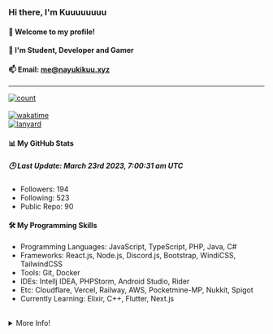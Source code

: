 
<h3><b>Hi there, I'm Kuuuuuuuu</b></h3>
<h4>👋 Welcome to my profile!</h4>
<h4>👀 I'm Student, Developer and Gamer</h4>

<h4>📫 Email: <a href="mailto:me@nayukikuu.xyz">me@nayukikuu.xyz</a></h4>
<hr/>
<a href="https://nayukikuu.xyz">
    <img alt="count" src="https://moe-counter.glitch.me/get/@MelidaZ?theme=rule34"/>
</a>
<br/>
<br/>
<a href="https://wakatime.com/@f0797c6d-4099-4a7f-947c-a8144dcd6348">
    <img alt="wakatime" src="https://wakatime.com/badge/user/f0797c6d-4099-4a7f-947c-a8144dcd6348.svg"/>
</a>
<br/>
<a href="https://nayukikuu.xyz">
    <img alt="lanyard" src="https://lanyard.cnrad.dev/api/568093374662311956"/>
</a>
<br/>
<h4>📊 My GitHub Stats</h4>
<h5><b>🕒 Last Update: March 23rd 2023, 7:00:31 am UTC</b></h5>
<ul>
    <li>Followers: 194</li>
    <li>Following: 523</li>
    <li>Public Repo: 90</li>
</ul>
<h4>🛠️ My Programming Skills</h4>
<ul>
    <li>Programming Languages: JavaScript, TypeScript, PHP, Java, C#</li>
    <li>Frameworks: React.js, Node.js, Discord.js, Bootstrap, WindiCSS, TailwindCSS</li>
    <li>Tools: Git, Docker</li>
    <li>IDEs: Intellj IDEA, PHPStorm, Android Studio, Rider</li>
    <li>Etc: Cloudflare, Vercel, Railway, AWS, Pocketmine-MP, Nukkit, Spigot</li>
    <li>Currently Learning: Elixir, C++, Flutter, Next.js</li>
</ul>
<br/>
<details>
    <summary>More Info!</summary>
    <br/>
    <br/>
    <a href="https://nayukikuu.xyz">
        <div align="center">
            <img alt="github" src="https://github-readme-stats.vercel.app/api?username=Kuuuuuuuu&show_icons=true&include_all_commits=true&line_height=28.5&count_private=true&title_color=82CAFF&icon_color=82CAFF&bg_color=191970&theme=nord"/>
            <br/>
            <img alt="github" src="https://github-readme-stats.vercel.app/api/top-langs?username=Kuuuuuuuu&langs_count=15&layout=compact&count_private=true&title_color=82CAFF&icon_color=82CAFF&bg_color=191970&theme=nord"/>
            <br/>
            <img alt="trophy" src="https://github-profile-trophy.vercel.app/?username=Kuuuuuuuu&row=2&column=4&theme=algolia"/>
            <br/>
            <img alt="streak" src="https://github-readme-streak-stats.herokuapp.com/?user=Kuuuuuuuu&theme=dark&background=191970"/>
            <br/>
            <img alt="activity" src="https://github-readme-activity-graph.cyclic.app/graph?username=Kuuuuuuuu&bg_color=191970&theme=github"/>
            <br/>
            <img alt="repo" src="https://github-contributor-stats.vercel.app/api?username=Kuuuuuuuu&show_icons=true&include_all_commits=true&line_height=28.5&count_private=true&title_color=82CAFF&icon_color=82CAFF&bg_color=191970&theme=nord"/>
        </div>    
    </a>
</details>